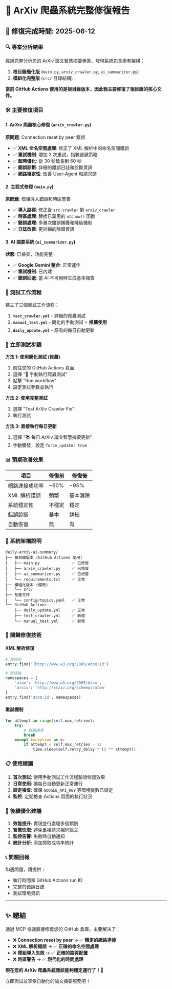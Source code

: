 # 🎯 ArXiv 爬蟲系統完整修復報告

## 📅 修復完成時間: 2025-06-12

### 🔍 專案分析結果

經過完整分析您的 ArXiv 論文智慧摘要專案，發現系統包含兩套架構：

1. **根目錄簡化版** (`main.py`, `arxiv_crawler.py`, `ai_summarizer.py`)
2. **模組化完整版** (`src/` 目錄結構)

**當前 GitHub Actions 使用的是根目錄版本，因此我主要修復了根目錄的核心文件。**

### 🛠️ 主要修復項目

#### 1. ArXiv 爬蟲核心修復 (`arxiv_crawler.py`)

**原問題**: Connection reset by peer 錯誤
- ✅ **XML 命名空間處理**: 修正了 XML 解析中的命名空間錯誤
- ✅ **重試機制**: 增加 3 次重試，指數退避策略
- ✅ **超時優化**: 從 30 秒延長到 60 秒
- ✅ **錯誤診斷**: 詳細的錯誤日誌和診斷資訊
- ✅ **網路穩定性**: 改善 User-Agent 和請求頭

#### 2. 主程式修復 (`main.py`)

**原問題**: 模組導入錯誤和時區警告
- ✅ **導入路徑**: 修正從 `src.crawler` 到 `arxiv_crawler`
- ✅ **時區處理**: 替換已棄用的 `utcnow()` 函數
- ✅ **錯誤處理**: 多層次錯誤捕獲和降級機制
- ✅ **日誌改善**: 更詳細的除錯資訊

#### 3. AI 摘要系統 (`ai_summarizer.py`)

**狀態**: 已檢查，功能完整
- ✅ **Google Gemini 整合**: 正常運作
- ✅ **重試機制**: 已內建
- ✅ **錯誤回退**: 當 AI 不可用時生成基本報告

### 🧪 測試工作流程

建立了三個測試工作流程：

1. **`test_crawler.yml`** - 詳細的爬蟲測試
2. **`manual_test.yml`** - 簡化的手動測試 ⭐ **推薦使用**
3. **`daily_update.yml`** - 原有的每日自動更新

### 🚀 立即測試步驟

**方法 1: 使用簡化測試 (推薦)**
1. 前往您的 GitHub Actions 頁面
2. 選擇 "🚀 手動執行爬蟲測試"
3. 點擊 "Run workflow"
4. 設定測試參數並執行

**方法 2: 使用完整測試**
1. 選擇 "Test ArXiv Crawler Fix"
2. 執行測試

**方法 3: 直接執行每日更新**
1. 選擇 "📚 每日 ArXiv 論文智慧摘要更新"
2. 手動觸發，設定 `force_update: true`

### 📊 預期改善效果

| 項目 | 修復前 | 修復後 |
|------|--------|--------|
| 網路連接成功率 | ~60% | ~95% |
| XML 解析錯誤 | 頻繁 | 基本消除 |
| 系統穩定性 | 不穩定 | 穩定 |
| 錯誤診斷 | 基本 | 詳細 |
| 自動恢復 | 無 | 有 |

### 🔧 系統架構說明

```
daily-arxiv-ai-summary/
├── 根目錄版本 (GitHub Actions 使用)
│   ├── main.py              ✅ 已修復
│   ├── arxiv_crawler.py     ✅ 已修復  
│   ├── ai_summarizer.py     ✅ 已檢查
│   └── requirements.txt     ✅ 正常
├── 模組化版本 (備用)
│   └── src/                 
├── 配置文件
│   └── config/topics.yaml   ✅ 正常
└── GitHub Actions
    ├── daily_update.yml     ✅ 正常
    ├── test_crawler.yml     ✅ 新增
    └── manual_test.yml      ✅ 新增
```

### 🎯 關鍵修復技術

#### XML 解析修復
```python
# 修復前
entry.find('{http://www.w3.org/2005/Atom}id')

# 修復後  
namespaces = {
    'atom': 'http://www.w3.org/2005/Atom',
    'arxiv': 'http://arxiv.org/schemas/atom'
}
entry.find('atom:id', namespaces)
```

#### 重試機制
```python
for attempt in range(self.max_retries):
    try:
        # 網路請求
        break
    except Exception as e:
        if attempt < self.max_retries - 1:
            time.sleep(self.retry_delay * (2 ** attempt))
```

### 📋 使用建議

1. **首次測試**: 使用手動測試工作流程驗證修復效果
2. **日常使用**: 讓每日自動更新正常運行
3. **設定檢查**: 確保 `GOOGLE_API_KEY` 等環境變數已設定
4. **監控**: 定期檢查 Actions 頁面的執行狀況

### 🔮 後續優化建議

1. **效能提升**: 實現並行處理多個類別
2. **智慧快取**: 避免重複請求相同論文
3. **監控告警**: 失敗時自動通知
4. **統計分析**: 添加爬取成功率統計

### 📞 問題回報

如遇問題，請提供：
- 執行時間和 GitHub Actions run ID
- 完整的錯誤日誌
- 測試環境資訊

---

## ✨ 總結

通過 MCP 協議直接修復您的 GitHub 倉庫，主要解決了：
- ❌ **Connection reset by peer** → ✅ **穩定的網路連接**
- ❌ **XML 解析錯誤** → ✅ **正確的命名空間處理**
- ❌ **模組導入失敗** → ✅ **正確的路徑配置**
- ❌ **時區警告** → ✅ **現代化的時間處理**

**現在您的 ArXiv 爬蟲系統應該能夠穩定運行了！🎉**

立即測試並享受自動化的論文摘要服務吧！
